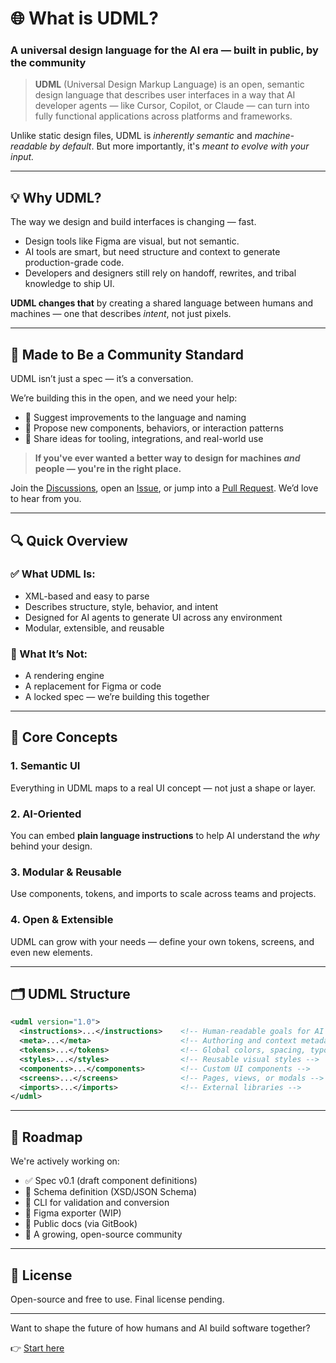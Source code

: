 # 🌐 What is UDML?

### A universal design language for the AI era — built in public, by the community

> **UDML** (Universal Design Markup Language) is an open, semantic design language that describes user interfaces in a way that AI developer agents — like Cursor, Copilot, or Claude — can turn into fully functional applications across platforms and frameworks.

Unlike static design files, UDML is *inherently semantic* and *machine-readable by default*. But more importantly, it's *meant to evolve with your input.*

---

## 💡 Why UDML?

The way we design and build interfaces is changing — fast.

- Design tools like Figma are visual, but not semantic.
- AI tools are smart, but need structure and context to generate production-grade code.
- Developers and designers still rely on handoff, rewrites, and tribal knowledge to ship UI.

**UDML changes that** by creating a shared language between humans and machines — one that describes *intent*, not just pixels.

---

## 🤝 Made to Be a Community Standard

UDML isn’t just a spec — it’s a conversation.

We’re building this in the open, and we need your help:
- 📐 Suggest improvements to the language and naming
- 🧩 Propose new components, behaviors, or interaction patterns
- 🔌 Share ideas for tooling, integrations, and real-world use

> **If you've ever wanted a better way to design for machines *and* people — you're in the right place.**

Join the [Discussions](../../discussions), open an [Issue](../../issues), or jump into a [Pull Request](../../pulls). We’d love to hear from you.

---

## 🔍 Quick Overview

### ✅ What UDML Is:
- XML-based and easy to parse
- Describes structure, style, behavior, and intent
- Designed for AI agents to generate UI across any environment
- Modular, extensible, and reusable

### 🚫 What It’s Not:
- A rendering engine
- A replacement for Figma or code
- A locked spec — we’re building this together

---

## 🧠 Core Concepts

### 1. **Semantic UI**
Everything in UDML maps to a real UI concept — not just a shape or layer.

### 2. **AI-Oriented**
You can embed **plain language instructions** to help AI understand the *why* behind your design.

### 3. **Modular & Reusable**
Use components, tokens, and imports to scale across teams and projects.

### 4. **Open & Extensible**
UDML can grow with your needs — define your own tokens, screens, and even new elements.

---

## 🗂 UDML Structure

```xml
<udml version="1.0">
  <instructions>...</instructions>    <!-- Human-readable goals for AI -->
  <meta>...</meta>                    <!-- Authoring and context metadata -->
  <tokens>...</tokens>                <!-- Global colors, spacing, typography -->
  <styles>...</styles>                <!-- Reusable visual styles -->
  <components>...</components>        <!-- Custom UI components -->
  <screens>...</screens>              <!-- Pages, views, or modals -->
  <imports>...</imports>              <!-- External libraries -->
</udml>
```

---

## 🔭 Roadmap

We're actively working on:

- ✅ Spec v0.1 (draft component definitions)
- 🔄 Schema definition (XSD/JSON Schema)
- 🔧 CLI for validation and conversion
- 🧩 Figma exporter (WIP)
- 📘 Public docs (via GitBook)
- 🌱 A growing, open-source community

---

## 🪪 License

Open-source and free to use. Final license pending.

---

Want to shape the future of how humans and AI build software together?

👉 [Start here](../../discussions)